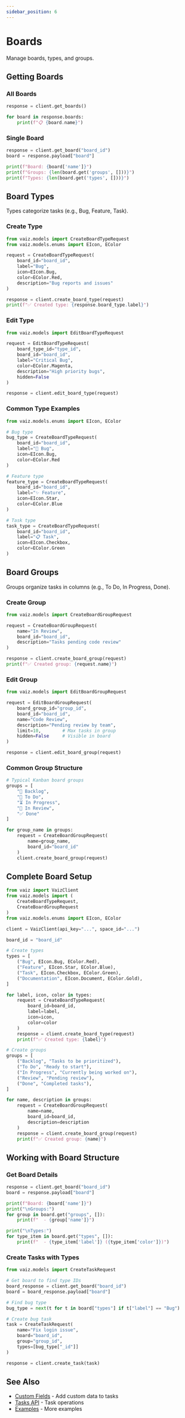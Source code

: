 ```yaml
---
sidebar_position: 6
---
```


# Boards

Manage boards, types, and groups.

## Getting Boards

### All Boards

```python
response = client.get_boards()

for board in response.boards:
    print(f"📋 {board.name}")
```

### Single Board

```python
response = client.get_board("board_id")
board = response.payload["board"]

print(f"Board: {board['name']}")
print(f"Groups: {len(board.get('groups', []))}")
print(f"Types: {len(board.get('types', []))}")
```

## Board Types

Types categorize tasks (e.g., Bug, Feature, Task).

### Create Type

```python
from vaiz.models import CreateBoardTypeRequest
from vaiz.models.enums import EIcon, EColor

request = CreateBoardTypeRequest(
    board_id="board_id",
    label="Bug",
    icon=EIcon.Bug,
    color=EColor.Red,
    description="Bug reports and issues"
)

response = client.create_board_type(request)
print(f"✅ Created type: {response.board_type.label}")
```

### Edit Type

```python
from vaiz.models import EditBoardTypeRequest

request = EditBoardTypeRequest(
    board_type_id="type_id",
    board_id="board_id",
    label="Critical Bug",
    color=EColor.Magenta,
    description="High priority bugs",
    hidden=False
)

response = client.edit_board_type(request)
```

### Common Type Examples

```python
from vaiz.models.enums import EIcon, EColor

# Bug type
bug_type = CreateBoardTypeRequest(
    board_id="board_id",
    label="🐛 Bug",
    icon=EIcon.Bug,
    color=EColor.Red
)

# Feature type
feature_type = CreateBoardTypeRequest(
    board_id="board_id",
    label="✨ Feature",
    icon=EIcon.Star,
    color=EColor.Blue
)

# Task type
task_type = CreateBoardTypeRequest(
    board_id="board_id",
    label="📋 Task",
    icon=EIcon.Checkbox,
    color=EColor.Green
)
```

## Board Groups

Groups organize tasks in columns (e.g., To Do, In Progress, Done).

### Create Group

```python
from vaiz.models import CreateBoardGroupRequest

request = CreateBoardGroupRequest(
    name="In Review",
    board_id="board_id",
    description="Tasks pending code review"
)

response = client.create_board_group(request)
print(f"✅ Created group: {request.name}")
```

### Edit Group

```python
from vaiz.models import EditBoardGroupRequest

request = EditBoardGroupRequest(
    board_group_id="group_id",
    board_id="board_id",
    name="Code Review",
    description="Pending review by team",
    limit=10,        # Max tasks in group
    hidden=False     # Visible in board
)

response = client.edit_board_group(request)
```

### Common Group Structure

```python
# Typical Kanban board groups
groups = [
    "📝 Backlog",
    "🎯 To Do",
    "⏳ In Progress",
    "👀 In Review",
    "✅ Done"
]

for group_name in groups:
    request = CreateBoardGroupRequest(
        name=group_name,
        board_id="board_id"
    )
    client.create_board_group(request)
```

## Complete Board Setup

```python
from vaiz import VaizClient
from vaiz.models import (
    CreateBoardTypeRequest,
    CreateBoardGroupRequest
)
from vaiz.models.enums import EIcon, EColor

client = VaizClient(api_key="...", space_id="...")

board_id = "board_id"

# Create types
types = [
    ("Bug", EIcon.Bug, EColor.Red),
    ("Feature", EIcon.Star, EColor.Blue),
    ("Task", EIcon.Checkbox, EColor.Green),
    ("Documentation", EIcon.Document, EColor.Gold),
]

for label, icon, color in types:
    request = CreateBoardTypeRequest(
        board_id=board_id,
        label=label,
        icon=icon,
        color=color
    )
    response = client.create_board_type(request)
    print(f"✅ Created type: {label}")

# Create groups
groups = [
    ("Backlog", "Tasks to be prioritized"),
    ("To Do", "Ready to start"),
    ("In Progress", "Currently being worked on"),
    ("Review", "Pending review"),
    ("Done", "Completed tasks"),
]

for name, description in groups:
    request = CreateBoardGroupRequest(
        name=name,
        board_id=board_id,
        description=description
    )
    response = client.create_board_group(request)
    print(f"✅ Created group: {name}")
```

## Working with Board Structure

### Get Board Details

```python
response = client.get_board("board_id")
board = response.payload["board"]

print(f"Board: {board['name']}")
print("\nGroups:")
for group in board.get("groups", []):
    print(f"  - {group['name']}")

print("\nTypes:")
for type_item in board.get("types", []):
    print(f"  - {type_item['label']} ({type_item['color']})")
```

### Create Tasks with Types

```python
from vaiz.models import CreateTaskRequest

# Get board to find type IDs
board_response = client.get_board("board_id")
board = board_response.payload["board"]

# Find bug type
bug_type = next(t for t in board["types"] if t["label"] == "Bug")

# Create bug task
task = CreateTaskRequest(
    name="Fix login issue",
    board="board_id",
    group="group_id",
    types=[bug_type["_id"]]
)

response = client.create_task(task)
```

## See Also

- [Custom Fields](./custom-fields) - Add custom data to tasks
- [Tasks API](./tasks) - Task operations
- [Examples](../examples) - More examples
